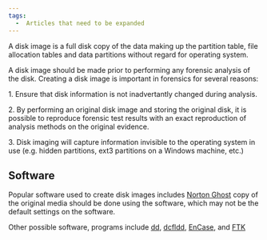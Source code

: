 ```yaml
---
tags:
  -  Articles that need to be expanded 
---
```

A disk image is a full disk copy of the data making up the partition
table, file allocation tables and data partitions without regard for
operating system.

A disk image should be made prior to performing any forensic analysis of
the disk. Creating a disk image is important in forensics for several
reasons:

1\. Ensure that disk information is not inadvertantly changed during
analysis.

2\. By performing an original disk image and storing the original disk,
it is possible to reproduce forensic test results with an exact
reproduction of analysis methods on the original evidence.

3\. Disk imaging will capture information invisible to the operating
system in use (e.g. hidden partitions, ext3 partitions on a Windows
machine, etc.)

## Software

Popular software used to create disk images includes [Norton
Ghost](norton_ghost.md) copy of the
original media should be done using the software, which may not be the
default settings on the software.

Other possible software, programs include [dd](dd.md),
[dcfldd](dcfldd.md), [EnCase](encase.md), and
[FTK](ftk.md)